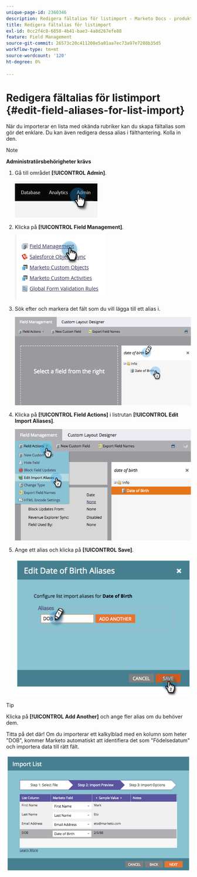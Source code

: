 ```yaml
---
unique-page-id: 2360346
description: Redigera fältalias för listimport - Marketo Docs - produktdokumentation
title: Redigera fältalias för listimport
exl-id: 0cc2f4c8-6858-4b41-bae3-4a8d267efe88
feature: Field Management
source-git-commit: 26573c20c411208e5a01aa7ec73a97e7208b35d5
workflow-type: tm+mt
source-wordcount: '120'
ht-degree: 0%

---
```


# Redigera fältalias för listimport {#edit-field-aliases-for-list-import}

När du importerar en lista med okända rubriker kan du skapa fältalias som gör det enklare. Du kan även redigera dessa alias i fälthantering. Kolla in den.

>[!NOTE]
>
>**Administratörsbehörigheter krävs**

1. Gå till området **[!UICONTROL Admin]**.

   ![](assets/edit-field-aliases-for-list-import-1.png)

1. Klicka på **[!UICONTROL Field Management]**.

   ![](assets/edit-field-aliases-for-list-import-2.png)

1. Sök efter och markera det fält som du vill lägga till ett alias i.

   ![](assets/edit-field-aliases-for-list-import-3.png)

1. Klicka på **[!UICONTROL Field Actions]** i listrutan **[!UICONTROL Edit Import Aliases]**.

   ![](assets/edit-field-aliases-for-list-import-4.png)

1. Ange ett alias och klicka på **[!UICONTROL Save]**.

   ![](assets/edit-field-aliases-for-list-import-5.png)

>[!TIP]
>
>Klicka på **[!UICONTROL Add Another]** och ange fler alias om du behöver dem.

Titta på det där! Om du importerar ett kalkylblad med en kolumn som heter &quot;DOB&quot;, kommer Marketo automatiskt att identifiera det som &quot;Födelsedatum&quot; och importera data till rätt fält.

![](assets/edit-field-aliases-for-list-import-6.png)
